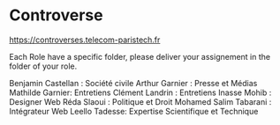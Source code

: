 # Controverse


https://controverses.telecom-paristech.fr

Each Role have a specific folder, please deliver your assignement in the folder of your role. 

Benjamin Castellan : Société civile
Arthur Garnier : Presse et Médias
Mathilde Garnier: Entretiens
Clément Landrin : Entretiens
Inasse Mohib : Designer Web
Réda Slaoui : Politique et Droit
Mohamed Salim Tabarani : Intégrateur Web
Leello Tadesse:  Expertise Scientifique et Technique
